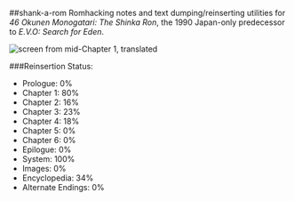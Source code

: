 ##shank-a-rom
Romhacking notes and text dumping/reinserting utilities for *46 Okunen Monogatari: The Shinka Ron*, the 1990 Japan-only predecessor to *E.V.O: Search for Eden*. 

![screen from mid-Chapter 1, translated](https://raw.githubusercontent.com/hollowaytape/shank-a-rom/master/img/evidence_02.png)

###Reinsertion Status:
* Prologue: 0%
* Chapter 1: 80%
* Chapter 2: 16%
* Chapter 3: 23%
* Chapter 4: 18%
* Chapter 5: 0%
* Chapter 6: 0%
* Epilogue: 0%
* System: 100%
* Images: 0%
* Encyclopedia: 34%
* Alternate Endings: 0%